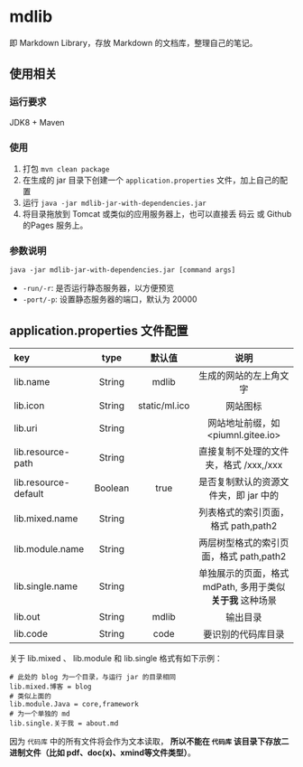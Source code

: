 # mdlib

即 Markdown Library，存放 Markdown 的文档库，整理自己的笔记。

## 使用相关

### 运行要求

JDK8 + Maven

### 使用

1. 打包 `mvn clean package`
1. 在生成的 jar 目录下创建一个 `application.properties` 文件，加上自己的配置
1. 运行 `java -jar mdlib-jar-with-dependencies.jar`
1. 将目录拖放到 Tomcat 或类似的应用服务器上，也可以直接丢 码云 或 Github 的Pages 服务上。

### 参数说明

`java -jar mdlib-jar-with-dependencies.jar [command args]`

- `-run/-r`: 是否运行静态服务器，以方便预览
- `-port/-p`: 设置静态服务器的端口，默认为 20000

## application.properties 文件配置

key | type | 默认值 | 说明
:--- | :---: | :---: | :---:
lib.name | String | mdlib | 生成的网站的左上角文字
lib.icon | String | static/ml.ico | 网站图标
lib.uri | String |  | 网站地址前缀，如 <piumnl.gitee.io>
lib.resource-path | String |  | 直接复制不处理的文件夹，格式 /xxx,/xxx
lib.resource-default | Boolean | true | 是否复制默认的资源文件夹，即 jar 中的
lib.mixed.name | String |  | 列表格式的索引页面，格式 path,path2
lib.module.name | String |  | 两层树型格式的索引页面，格式 path,path2
lib.single.name | String |  | 单独展示的页面，格式 mdPath, 多用于类似 __关于我__ 这种场景
lib.out | String | mdlib | 输出目录
lib.code | String | code | 要识别的代码库目录

关于 lib.mixed 、 lib.module 和 lib.single 格式有如下示例：

```properties
# 此处的 blog 为一个目录，与运行 jar 的目录相同
lib.mixed.博客 = blog
# 类似上面的
lib.module.Java = core,framework
# 为一个单独的 md
lib.single.关于我 = about.md
```

因为 `代码库` 中的所有文件将会作为文本读取，
__所以不能在 `代码库` 该目录下存放二进制文件（比如 pdf、doc(x)、xmind等文件类型）__。
